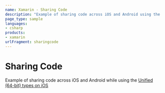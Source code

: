 ```yaml
---
name: Xamarin - Sharing Code
description: "Example of sharing code across iOS and Android using the 64-bit types added to Xamarin.iOS"
page_type: sample
languages:
- csharp
products:
- xamarin
urlFragment: sharingcode
---
```

# Sharing Code

Example of sharing code across iOS and Android while using the
[Unified (64-bit) types on iOS](https://docs.microsoft.com/xamarin/cross-platform/macios/native-types-cross-platform)
